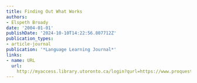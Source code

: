 ```yaml
---
title: Finding Out What Works
authors:
- Elspeth Broady
date: '2004-01-01'
publishDate: '2024-10-10T14:22:56.807712Z'
publication_types:
- article-journal
publication: '*Language Learning Journal*'
links:
- name: URL
  url: 
    http://myaccess.library.utoronto.ca/login?qurl=https://www.proquest.com/docview/898322684?accountid=14771&bdid=38382&_bd=TZuUMDKteLfTVB1gWSm%2BR41qFKs%3D
---
```

